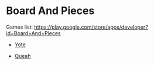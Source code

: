# Board And Pieces

Games list: https://play.google.com/store/apps/developer?id=Board+And+Pieces

* [Yote](https://play.google.com/store/apps/details?id=io.GitHub.BoardAndPieces.Yote)

* [Queah](https://play.google.com/store/apps/details?id=io.GitHub.BoardAndPieces.Queah)
